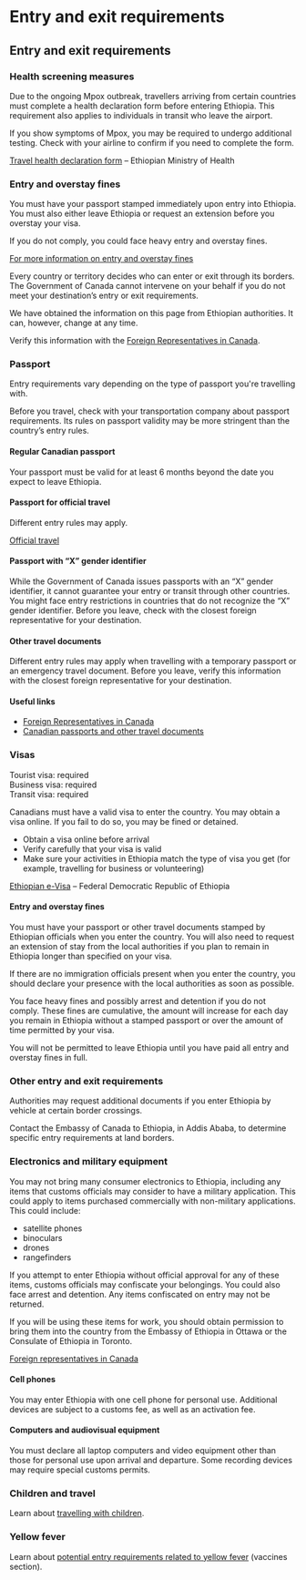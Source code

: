 # Entry and exit requirements

## Entry and exit requirements

### Health screening measures

Due to the ongoing Mpox outbreak, travellers arriving from certain countries must complete a health declaration form before entering Ethiopia. This requirement also applies to individuals in transit who leave the airport.

If you show symptoms of Mpox, you may be required to undergo additional testing. Check with your airline to confirm if you need to complete the form.

[Travel health declaration form](https://cbs.ephi.gov.et/redcap/surveys/?s=M9RPX4HR9748PDCR) – Ethiopian Ministry of Health

### Entry and overstay fines

You must have your passport stamped immediately upon entry into Ethiopia. You must also either leave Ethiopia or request an extension before you overstay your visa.

If you do not comply, you could face heavy entry and overstay fines.

[For more information on entry and overstay fines](#entry-overstay-fines)

Every country or territory decides who can enter or exit through its borders. The Government of Canada cannot intervene on your behalf if you do not meet your destination’s entry or exit requirements.

We have obtained the information on this page from Ethiopian authorities. It can, however, change at any time.

Verify this information with the [Foreign Representatives in Canada](https://www.international.gc.ca/protocol-protocole/reps.aspx?lang=eng).

### Passport

Entry requirements vary depending on the type of passport you're travelling with.

Before you travel, check with your transportation company about passport requirements. Its rules on passport validity may be more stringent than the country’s entry rules.

#### Regular Canadian passport

Your passport must be valid for at least 6 months beyond the date you expect to leave Ethiopia.

#### Passport for official travel

Different entry rules may apply.

[Official travel](https://www.canada.ca/en/immigration-refugees-citizenship/services/canadian-passports/official-travel.html)

#### Passport with “X” gender identifier

While the Government of Canada issues passports with an “X” gender identifier, it cannot guarantee your entry or transit through other countries. You might face entry restrictions in countries that do not recognize the “X” gender identifier. Before you leave, check with the closest foreign representative for your destination.

#### Other travel documents

Different entry rules may apply when travelling with a temporary passport or an emergency travel document. Before you leave, verify this information with the closest foreign representative for your destination.

#### Useful links

* [Foreign Representatives in Canada](https://www.international.gc.ca/protocol-protocole/reps.aspx?lang=eng)
* [Canadian passports and other travel documents](http://www.canada.ca/passport)

### Visas

Tourist visa: required  
 Business visa: required  
 Transit visa: required

Canadians must have a valid visa to enter the country. You may obtain a visa online. If you fail to do so, you may be fined or detained.

* Obtain a visa online before arrival
* Verify carefully that your visa is valid
* Make sure your activities in Ethiopia match the type of visa you get (for example, travelling for business or volunteering)

[Ethiopian e-Visa](https://www.evisa.gov.et/) – Federal Democratic Republic of Ethiopia

#### Entry and overstay fines

You must have your passport or other travel documents stamped by Ethiopian officials when you enter the country. You will also need to request an extension of stay from the local authorities if you plan to remain in Ethiopia longer than specified on your visa.

If there are no immigration officials present when you enter the country, you should declare your presence with the local authorities as soon as possible.

You face heavy fines and possibly arrest and detention if you do not comply. These fines are cumulative, the amount will increase for each day you remain in Ethiopia without a stamped passport or over the amount of time permitted by your visa.

You will not be permitted to leave Ethiopia until you have paid all entry and overstay fines in full.

### Other entry and exit requirements

Authorities may request additional documents if you enter Ethiopia by vehicle at certain border crossings.

Contact the Embassy of Canada to Ethiopia, in Addis Ababa, to determine specific entry requirements at land borders.

### Electronics and military equipment

You may not bring many consumer electronics to Ethiopia, including any items that customs officials may consider to have a military application. This could apply to items purchased commercially with non-military applications. This could include:

* satellite phones
* binoculars
* drones
* rangefinders

If you attempt to enter Ethiopia without official approval for any of these items, customs officials may confiscate your belongings. You could also face arrest and detention. Any items confiscated on entry may not be returned.

If you will be using these items for work, you should obtain permission to bring them into the country from the Embassy of Ethiopia in Ottawa or the Consulate of Ethiopia in Toronto.

[Foreign representatives in Canada](http://www.international.gc.ca/protocol-protocole/reps.aspx?lang=eng)

#### Cell phones

You may enter Ethiopia with one cell phone for personal use. Additional devices are subject to a customs fee, as well as an activation fee.

#### Computers and audiovisual equipment

You must declare all laptop computers and video equipment other than those for personal use upon arrival and departure. Some recording devices may require special customs permits.

### Children and travel

Learn about [travelling with children](http://travel.gc.ca/travelling/children).

### Yellow fever

Learn about [potential entry requirements related to yellow fever](#health) (vaccines section).